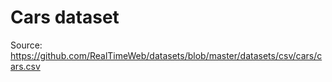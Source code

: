 # Cars dataset

Source:
https://github.com/RealTimeWeb/datasets/blob/master/datasets/csv/cars/cars.csv
